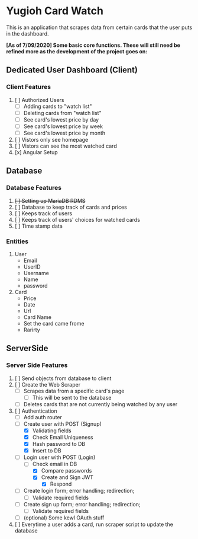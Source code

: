 # Yugioh Card Watch

This is an application that scrapes data from certain cards that the user puts in the dashboard.

**[As of 7/09/2020] Some basic core functions. These will still need be refined more as the development of the project goes on:**

## Dedicated User Dashboard (Client)

### Client Features

1. [ ] Authorized Users
    * [ ] Adding cards to "watch list"
    * [ ] Deleting cards from "watch list"
    * [ ] See card's lowest price by day
    * [ ] See card's lowest price by week
    * [ ] See card's lowest price by month
2. [ ] Vistors only see homepage
3. [ ] Vistors can see the most watched card
4. [x] Angular Setup

## Database

### Database Features

1. <s>[ ] Setting up MariaDB RDMS</s>
2. [ ] Database to keep track of cards and prices
3. [ ] Keeps track of users
4. [ ] Keeps track of users' choices for watched cards
5. [ ] Time stamp data

### Entities

1. User
    * Email
    * UserID
    * Username
    * Name
    * password
2. Card
    * Price
    * Date
    * Url
    * Card Name
    * Set the card came frome
    * Rarirty

## ServerSide

### Server Side Features

1. [ ] Send objects from database to client 
2. [ ] Create the Web Scraper
    * [ ] Scrapes data from a specific card's page
        * [ ] This will be sent to the database 
    * [ ] Deletes cards that are not currently being watched by any user
3. [ ] Authentication
    * [ ] Add auth router
    * [ ] Create user with POST (Signup)
        * [x] Validating fields
        * [x] Check Email Uniqueness
        * [x] Hash password to DB
        * [x] Insert to DB
    * [ ] Login user with POST (Login)
        * [ ] Check email in DB
            * [x] Compare passwords
            * [x] Create and Sign JWT
                * [x] Respond
    * [ ] Create login form; error handling; redirection;
        * [ ] Validate required fields
    * [ ] Create sign up form; error handling; redirection;
        * [ ] Validate required fields
    * [ ] (optional) Some kewl OAuth stuff
4. [ ] Everytime a user adds a card, run scraper script to update the database